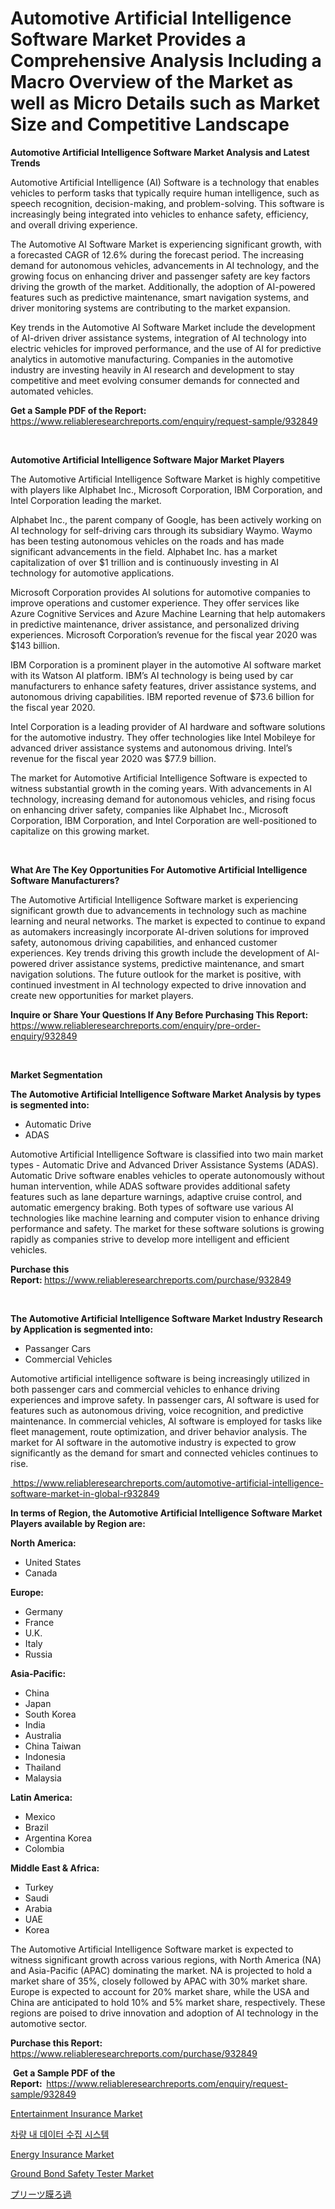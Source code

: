 <p><h1>Automotive Artificial Intelligence Software Market Provides a Comprehensive Analysis Including a Macro Overview of the Market as well as Micro Details such as Market Size and Competitive Landscape</h1></p><p><strong>Automotive Artificial Intelligence Software Market Analysis and Latest Trends</strong></p>
<p><p>Automotive Artificial Intelligence (AI) Software is a technology that enables vehicles to perform tasks that typically require human intelligence, such as speech recognition, decision-making, and problem-solving. This software is increasingly being integrated into vehicles to enhance safety, efficiency, and overall driving experience. </p><p>The Automotive AI Software Market is experiencing significant growth, with a forecasted CAGR of 12.6% during the forecast period. The increasing demand for autonomous vehicles, advancements in AI technology, and the growing focus on enhancing driver and passenger safety are key factors driving the growth of the market. Additionally, the adoption of AI-powered features such as predictive maintenance, smart navigation systems, and driver monitoring systems are contributing to the market expansion.</p><p>Key trends in the Automotive AI Software Market include the development of AI-driven driver assistance systems, integration of AI technology into electric vehicles for improved performance, and the use of AI for predictive analytics in automotive manufacturing. Companies in the automotive industry are investing heavily in AI research and development to stay competitive and meet evolving consumer demands for connected and automated vehicles.</p></p>
<p><strong>Get a Sample PDF of the Report:&nbsp;</strong> <a href="https://www.reliableresearchreports.com/enquiry/request-sample/932849">https://www.reliableresearchreports.com/enquiry/request-sample/932849</a></p>
<p>&nbsp;</p>
<p><strong>Automotive Artificial Intelligence Software Major Market Players</strong></p>
<p><p>The Automotive Artificial Intelligence Software Market is highly competitive with players like Alphabet Inc., Microsoft Corporation, IBM Corporation, and Intel Corporation leading the market. </p><p>Alphabet Inc., the parent company of Google, has been actively working on AI technology for self-driving cars through its subsidiary Waymo. Waymo has been testing autonomous vehicles on the roads and has made significant advancements in the field. Alphabet Inc. has a market capitalization of over $1 trillion and is continuously investing in AI technology for automotive applications.</p><p>Microsoft Corporation provides AI solutions for automotive companies to improve operations and customer experience. They offer services like Azure Cognitive Services and Azure Machine Learning that help automakers in predictive maintenance, driver assistance, and personalized driving experiences. Microsoft Corporation’s revenue for the fiscal year 2020 was $143 billion.</p><p>IBM Corporation is a prominent player in the automotive AI software market with its Watson AI platform. IBM’s AI technology is being used by car manufacturers to enhance safety features, driver assistance systems, and autonomous driving capabilities. IBM reported revenue of $73.6 billion for the fiscal year 2020.</p><p>Intel Corporation is a leading provider of AI hardware and software solutions for the automotive industry. They offer technologies like Intel Mobileye for advanced driver assistance systems and autonomous driving. Intel’s revenue for the fiscal year 2020 was $77.9 billion.</p><p>The market for Automotive Artificial Intelligence Software is expected to witness substantial growth in the coming years. With advancements in AI technology, increasing demand for autonomous vehicles, and rising focus on enhancing driver safety, companies like Alphabet Inc., Microsoft Corporation, IBM Corporation, and Intel Corporation are well-positioned to capitalize on this growing market.</p></p>
<p>&nbsp;</p>
<p><strong>What Are The Key Opportunities For Automotive Artificial Intelligence Software Manufacturers?</strong></p>
<p><p>The Automotive Artificial Intelligence Software market is experiencing significant growth due to advancements in technology such as machine learning and neural networks. The market is expected to continue to expand as automakers increasingly incorporate AI-driven solutions for improved safety, autonomous driving capabilities, and enhanced customer experiences. Key trends driving this growth include the development of AI-powered driver assistance systems, predictive maintenance, and smart navigation solutions. The future outlook for the market is positive, with continued investment in AI technology expected to drive innovation and create new opportunities for market players.</p></p>
<p><strong>Inquire or Share Your Questions If Any Before Purchasing This Report:</strong> <a href="https://www.reliableresearchreports.com/enquiry/pre-order-enquiry/932849">https://www.reliableresearchreports.com/enquiry/pre-order-enquiry/932849</a></p>
<p>&nbsp;</p>
<p><strong>Market Segmentation</strong></p>
<p><strong>The Automotive Artificial Intelligence Software Market Analysis by types is segmented into:</strong></p>
<p><ul><li>Automatic Drive</li><li>ADAS</li></ul></p>
<p><p>Automotive Artificial Intelligence Software is classified into two main market types - Automatic Drive and Advanced Driver Assistance Systems (ADAS). Automatic Drive software enables vehicles to operate autonomously without human intervention, while ADAS software provides additional safety features such as lane departure warnings, adaptive cruise control, and automatic emergency braking. Both types of software use various AI technologies like machine learning and computer vision to enhance driving performance and safety. The market for these software solutions is growing rapidly as companies strive to develop more intelligent and efficient vehicles.</p></p>
<p><strong>Purchase this Report:&nbsp;</strong><a href="https://www.reliableresearchreports.com/purchase/932849">https://www.reliableresearchreports.com/purchase/932849</a></p>
<p>&nbsp;</p>
<p><strong>The Automotive Artificial Intelligence Software Market Industry Research by Application is segmented into:</strong></p>
<p><ul><li>Passanger Cars</li><li>Commercial Vehicles</li></ul></p>
<p><p>Automotive artificial intelligence software is being increasingly utilized in both passenger cars and commercial vehicles to enhance driving experiences and improve safety. In passenger cars, AI software is used for features such as autonomous driving, voice recognition, and predictive maintenance. In commercial vehicles, AI software is employed for tasks like fleet management, route optimization, and driver behavior analysis. The market for AI software in the automotive industry is expected to grow significantly as the demand for smart and connected vehicles continues to rise.</p></p>
<p><a href="https://www.reliableresearchreports.com/automotive-artificial-intelligence-software-market-in-global-r932849">&nbsp;https://www.reliableresearchreports.com/automotive-artificial-intelligence-software-market-in-global-r932849</a></p>
<p><strong>In terms of Region, the Automotive Artificial Intelligence Software Market Players available by Region are:</strong></p>
<p>
    <p> <strong> North America: </strong>
        <ul>
            <li>United States</li>
            <li>Canada</li>
        </ul>
        </p> 
    <p> <strong> Europe: </strong>
        <ul>
            <li>Germany</li>
            <li>France</li>
            <li>U.K.</li>
            <li>Italy</li>
            <li>Russia</li>
        </ul>
        </p> 
    <p> <strong> Asia-Pacific: </strong>
        <ul>
            <li>China</li>
            <li>Japan</li>
            <li>South Korea</li>
            <li>India</li>
            <li>Australia</li>
            <li>China Taiwan</li>
            <li>Indonesia</li>
            <li>Thailand</li>
            <li>Malaysia</li>
        </ul>
        </p> 
    <p> <strong> Latin America: </strong>
        <ul>
            <li>Mexico</li>
            <li>Brazil</li>
            <li>Argentina Korea</li>
            <li>Colombia</li>
        </ul>
        </p> 
    <p> <strong> Middle East & Africa: </strong>
        <ul>
            <li>Turkey</li>
            <li>Saudi</li>
            <li>Arabia</li>
            <li>UAE</li>
            <li>Korea</li>
        </ul>
    </p>
    </p>
<p><p>The Automotive Artificial Intelligence Software market is expected to witness significant growth across various regions, with North America (NA) and Asia-Pacific (APAC) dominating the market. NA is projected to hold a market share of 35%, closely followed by APAC with 30% market share. Europe is expected to account for 20% market share, while the USA and China are anticipated to hold 10% and 5% market share, respectively. These regions are poised to drive innovation and adoption of AI technology in the automotive sector.</p></p>
<p><strong>Purchase this Report: </strong><a href="https://www.reliableresearchreports.com/purchase/932849">https://www.reliableresearchreports.com/purchase/932849</a></p>
<p>&nbsp;<strong>Get a Sample PDF of the Report:&nbsp;&nbsp;</strong><a href="https://www.reliableresearchreports.com/enquiry/request-sample/932849">https://www.reliableresearchreports.com/enquiry/request-sample/932849</a></p>
<p><strong></strong></p>
<p><p><a href="https://medium.com/@raleciabridges8/entertainment-insurance-market-research-report-exploring-market-size-and-revenue-analysis-for-816d7b576f36">Entertainment Insurance Market</a></p><p><a href="https://github.com/langcat852024/Market-Research-Report-List-2/blob/main/4352443108153.md">차량 내 데이터 수집 시스템</a></p><p><a href="https://medium.com/@joanstweart75/comprehensive-analysis-of-the-global-energy-insurance-market-growth-trends-market-forecasts-e265f7000eb4">Energy Insurance Market</a></p><p><a href="https://github.com/dringals/Market-Research-Report-List-5/blob/main/ground-bond-safety-tester-market.md">Ground Bond Safety Tester Market</a></p><p><a href="https://medium.com/@giygjksk10/%E3%83%97%E3%83%AA%E3%83%BC%E3%83%86%E3%83%83%E3%83%89%E8%86%9C%E3%82%8D%E9%81%8E%E7%94%A3%E6%A5%AD%E3%81%AE%E4%BA%88%E6%B8%AC-%E5%B8%82%E5%A0%B4%E3%81%AE%E5%A4%89%E5%8C%96%E3%81%A8%E6%88%A6%E7%95%A5%E7%9A%84%E8%A6%81%E8%AB%A6-2024%E5%B9%B4-2031%E5%B9%B4-e1e214b321b5">プリーツ膜ろ過</a></p></p>